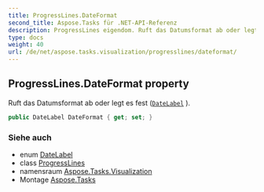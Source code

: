 ```yaml
---
title: ProgressLines.DateFormat
second_title: Aspose.Tasks für .NET-API-Referenz
description: ProgressLines eigendom. Ruft das Datumsformat ab oder legt es fest DateLabel .
type: docs
weight: 40
url: /de/net/aspose.tasks.visualization/progresslines/dateformat/
---
```

## ProgressLines.DateFormat property

Ruft das Datumsformat ab oder legt es fest ([`DateLabel`](../../datelabel/) ).

```csharp
public DateLabel DateFormat { get; set; }
```

### Siehe auch

* enum [DateLabel](../../datelabel/)
* class [ProgressLines](../)
* namensraum [Aspose.Tasks.Visualization](../../progresslines/)
* Montage [Aspose.Tasks](../../../)


